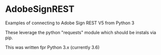 # AdobeSignREST

Examples of connecting to Adobe Sign REST V5 from Python 3

These leverage the python "requests" module which should be instals via pip.

This was written fpr Python 3.x (currently 3.6)

